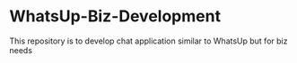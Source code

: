 # WhatsUp-Biz-Development
This repository is to develop chat application similar to WhatsUp but for biz needs
